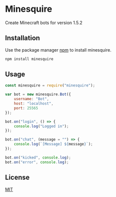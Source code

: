 # Minesquire

Create Minecraft bots for version 1.5.2

## Installation

Use the package manager [npm](https://www.npmjs.com/package/minesquire) to install minesquire.

```bash
npm install minesquire
```

## Usage

```js
const minesquire = require("minesquire");

var bot = new minesquire.Bot({
    username: "Bot",
    host: "localhost",
    port: 25565
});

bot.on("login", () => {
    console.log("Logged in");
});

bot.on("chat", (message = "") => {
    console.log(`[Message] ${message}`);
});

bot.on("kicked", console.log);
bot.on("error", console.log);
```
## License
[MIT](https://choosealicense.com/licenses/mit/)
